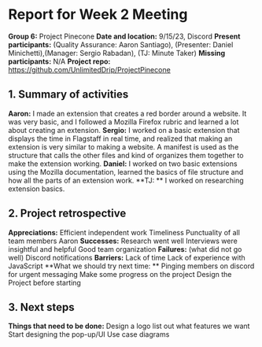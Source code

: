 # **Report for Week 2 Meeting**
**Group 6:** Project Pinecone
**Date and location:** 9/15/23, Discord
**Present participants:** (Quality Assurance: Aaron Santiago), (Presenter: Daniel Minichetti),(Manager: Sergio Rabadan), (TJ: Minute Taker)
**Missing participants:** N/A
**Project repo:** https://github.com/UnlimitedDrip/ProjectPinecone
## **1. Summary of activities**
**Aaron:** I made an extension that creates a red border around a website. It was very basic, and I followed a Mozilla Firefox rubric and learned a lot about creating an extension.
**Sergio:** I worked on a basic extension that displays the time in Flagstaff in real time, and realized that making an extension is very similar to making a website. A manifest is used as the structure that calls the other files and kind of organizes them together to make the extension working.
**Daniel:** I worked on two basic extensions using the Mozilla documentation, learned the basics of file structure and how all the parts of an extension work. 
**TJ: ** I worked on researching extension basics.
## **2. Project retrospective**
**Appreciations:**
Efficient independent work
Timeliness
Punctuality of all team members
Aaron 
**Successes:**
Research went well
Interviews were insightful and helpful
Good team organization
**Failures:** (what did not go well)
Discord notifications
**Barriers:** 
Lack of time
Lack of experience with JavaScript
**What we should try next time: ** 
Pinging members on discord for urgent messaging
Make some progress on the project
Design the Project before starting

## **3. Next steps**
**Things that need to be done:**
Design a logo
list out what features we want
Start designing the pop-up/UI
Use case diagrams
